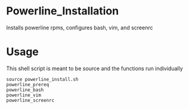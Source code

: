 # Powerline_Installation
Installs powerline rpms, configures bash, vim, and screenrc

# Usage
This shell script is meant to be source and the functions run individually

```
source powerline_install.sh
powerline_prereq
powerline_bash
powerline_vim
powerline_screenrc
```



